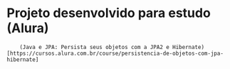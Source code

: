 # Projeto desenvolvido para estudo (Alura) 
        (Java e JPA: Persista seus objetos com a JPA2 e Hibernate)[https://cursos.alura.com.br/course/persistencia-de-objetos-com-jpa-hibernate]

